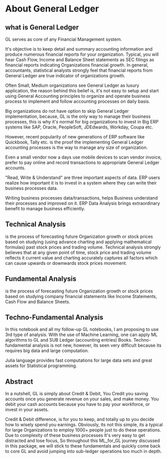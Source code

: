# About General Ledger

## what is General Ledger

GL serves as core of any Financial Management system.

It's objective is to keep detail and summary accounting information and produce numerous financial reports for your organization.
Typical, you will hear Cash Flow, Income and Balance Sheet statements as SEC filings as financial reports indicating Organizations financial growth.
In general, accountants, statistical analysts strongly feel that financial reports from General Ledger are true indicator of organizations growth.

Often Small, Medium organizations see General Ledger as luxury application, the reason behind this belief is, it's not easy to setup and start using General Accounting principles to organize and operate business process to implement and follow accounting processes on daily basis.

Big organizations do not have option to skip General Ledger implementation, because, GL is the only way to manage their business processes, this is why it's normal for big organizations to invest in Big ERP systems like SAP, Oracle, PeopleSoft, JDEdwards, Workday, Coupa etc.

However, recent popularity of new generations of ERP software like Quickbook, Tally etc. is the proof the implementing General Ledger accounting processes is the way to manage any size of organization. 

Even a small vendor now a days use mobile devices to scan vendor invoice, prefer to pay online and record transactions to appropriate General Ledger accounts.

"Read, Write & Understand" are three important aspects of data. ERP users realize how important it is to invest in a system where they can write their business processes data.

Writing business processes data/transactions, helps Business understand their processes and improved on it.
ERP Data Analysis brings extraordinary benefit to manage business efficiently.

## Technical Analysis

is the process of forecasting future Organization growth or stock prices based on studying (using advance charting and applying mathematical formulas) past stock prices and trading volume.
Technical analysis strongly believes that at any given point of time, stock price and trading volume reflects it current value and charting accurately captures all factors which can cause upwards or downwards stock prices movement.

## Fundamental Analysis

is the process of forecasting future Organization growth or stock prices based on studying company financial statements like Income Statements, Cash Flow and Balance Sheets.

## Techno-Fundamental Analysis

In this notebook and all my follow-up GL notebooks, I am proposing to use 3rd type of analysis.
With the use of Machine Learning, one can apply ML algorithms to GL and SUB Ledger (accounting entries) Books.
Techno-fundamental analysis is not new, however, its seen very difficult because its requires big data and large computation.

Julia language provides fast computations for large data sets and great assets for Statistical programming.

## Abstract

In a nutshell, GL is simply about Credit & Debit, You Credit you saving accounts once you generate revenue on your sales, and make money. You debit your cash accounts because you have to pay your workforce, or invest in your assets.

Credit & Debit difference, is for you to keep, and totally up to you decide how to wisely spend you earnings.
Obviously, its not this simple, its a typical for large Organizations to employ 1000+ people just to do these operations.
Due to complexity of these business processes It's very easy to get distracted and lose focus, So throughout this ML_for_GL journey discussed in this package, we will stick to these fundamentals and quickly come back to core GL and avoid jumping into sub-ledger operations too much in depth.


